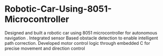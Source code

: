 # Robotic-Car-Using-8051-Microcontroller
Designed and built a robotic car using 8051 microcontroller for autonomous navigation . Integrated sensor Based obstacle detection to enable intelligent path correction. Developed motor control logic through embedded C for precise movement and direction control
